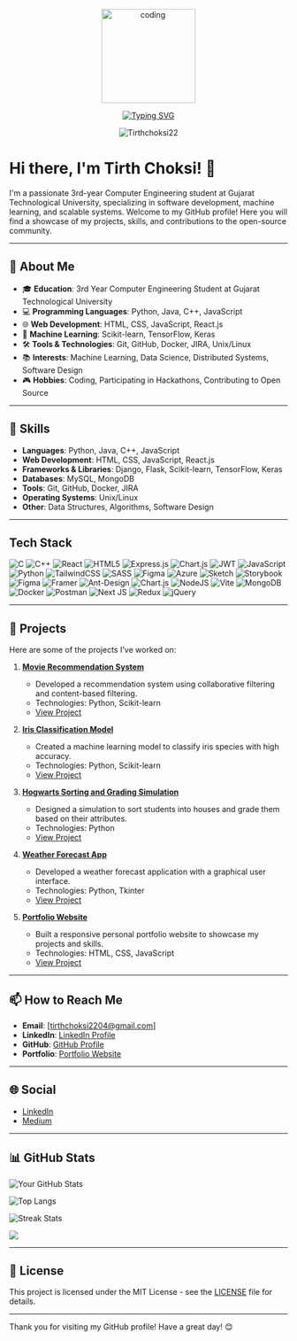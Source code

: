 <p align="center">
<img align="center" alt="coding" width="170" src="https://steamuserimages-a.akamaihd.net/ugc/1631947648964785474/81CBA15178466DD47195A239232202E78987B714/?imw=637&imh=358&ima=fit&impolicy=Letterbox&imcolor=%23000000&letterbox=true">
</p>

<div align="center"> 
  
[![Typing SVG](https://readme-typing-svg.demolab.com?font=Jetbrains+Mono&weight=700&duration=1500&pause=1000&center=true&vCenter=true&width=435&lines=Hi+%F0%9F%91%8B%2C+I'm+Tirth+Choksi;I'm+a+Web+Developer...;%F0%9F%8C%90+Backend+Developer;%F0%9F%8E%A8+Computer+Engineer+;%F0%9F%90%A7Ml+Enthusiast+;Nice+to+meet+you+%F0%9F%98%8A%F0%9F%91%8B)](https://git.io/typing-svg)

<img src="https://komarev.com/ghpvc/?username=Tirthchoksi22&label=Profile%20views&color=5689f5&style=for-the-badge" alt="Tirthchoksi22" /> 

</div>


# Hi there, I'm Tirth Choksi! 👋

I'm a passionate 3rd-year Computer Engineering student at Gujarat Technological University, specializing in software development, machine learning, and scalable systems. Welcome to my GitHub profile! Here you will find a showcase of my projects, skills, and contributions to the open-source community.

---

## 🚀 About Me

- 🎓 **Education**: 3rd Year Computer Engineering Student at Gujarat Technological University
- 💻 **Programming Languages**: Python, Java, C++, JavaScript
- 🌐 **Web Development**: HTML, CSS, JavaScript, React.js
- 🤖 **Machine Learning**: Scikit-learn, TensorFlow, Keras
- 🛠 **Tools & Technologies**: Git, GitHub, Docker, JIRA, Unix/Linux
- 📚 **Interests**: Machine Learning, Data Science, Distributed Systems, Software Design
- 🎮 **Hobbies**: Coding, Participating in Hackathons, Contributing to Open Source

---

## 🔧 Skills

- **Languages**: Python, Java, C++, JavaScript
- **Web Development**: HTML, CSS, JavaScript, React.js
- **Frameworks & Libraries**: Django, Flask, Scikit-learn, TensorFlow, Keras
- **Databases**: MySQL, MongoDB
- **Tools**: Git, GitHub, Docker, JIRA
- **Operating Systems**: Unix/Linux
- **Other**: Data Structures, Algorithms, Software Design

---
## Tech Stack
![C](https://img.shields.io/badge/c-%2300599C.svg?style=for-the-badge&logo=c&logoColor=white) ![C++](https://img.shields.io/badge/c++-%2300599C.svg?style=for-the-badge&logo=c%2B%2B&logoColor=white) ![React](https://img.shields.io/badge/react-%2320232a.svg?style=for-the-badge&logo=react&logoColor=%2361DAFB) ![HTML5](https://img.shields.io/badge/html5-%23E34F26.svg?style=for-the-badge&logo=html5&logoColor=white) ![Express.js](https://img.shields.io/badge/express.js-%23404d59.svg?style=for-the-badge&logo=express&logoColor=%2361DAFB) ![Chart.js](https://img.shields.io/badge/chart.js-F5788D.svg?style=for-the-badge&logo=chart.js&logoColor=white) ![JWT](https://img.shields.io/badge/JWT-black?style=for-the-badge&logo=JSON%20web%20tokens) ![JavaScript](https://img.shields.io/badge/javascript-%23323330.svg?style=for-the-badge&logo=javascript&logoColor=%23F7DF1E) ![Python](https://img.shields.io/badge/python-3670A0?style=for-the-badge&logo=python&logoColor=ffdd54) ![TailwindCSS](https://img.shields.io/badge/tailwindcss-%2338B2AC.svg?style=for-the-badge&logo=tailwind-css&logoColor=white) ![SASS](https://img.shields.io/badge/SASS-hotpink.svg?style=for-the-badge&logo=SASS&logoColor=white) ![Figma](https://img.shields.io/badge/figma-%23F24E1E.svg?style=for-the-badge&logo=figma&logoColor=white) ![Azure](https://img.shields.io/badge/azure-%230072C6.svg?style=for-the-badge&logo=microsoftazure&logoColor=white) ![Sketch](https://img.shields.io/badge/Sketch-FFB387?style=for-the-badge&logo=sketch&logoColor=black) ![Storybook](https://img.shields.io/badge/-Storybook-FF4785?style=for-the-badge&logo=storybook&logoColor=white) ![Figma](https://img.shields.io/badge/figma-%23F24E1E.svg?style=for-the-badge&logo=figma&logoColor=white) ![Framer](https://img.shields.io/badge/Framer-black?style=for-the-badge&logo=framer&logoColor=blue) ![Ant-Design](https://img.shields.io/badge/-AntDesign-%230170FE?style=for-the-badge&logo=ant-design&logoColor=white) ![Chart.js](https://img.shields.io/badge/chart.js-F5788D.svg?style=for-the-badge&logo=chart.js&logoColor=white) ![NodeJS](https://img.shields.io/badge/node.js-6DA55F?style=for-the-badge&logo=node.js&logoColor=white) ![Vite](https://img.shields.io/badge/vite-%23646CFF.svg?style=for-the-badge&logo=vite&logoColor=white) ![MongoDB](https://img.shields.io/badge/MongoDB-%234ea94b.svg?style=for-the-badge&logo=mongodb&logoColor=white) ![Docker](https://img.shields.io/badge/docker-%230db7ed.svg?style=for-the-badge&logo=docker&logoColor=white) ![Postman](https://img.shields.io/badge/Postman-FF6C37?style=for-the-badge&logo=postman&logoColor=white) ![Next JS](https://img.shields.io/badge/Next-black?style=for-the-badge&logo=next.js&logoColor=white) ![Redux](https://img.shields.io/badge/redux-%23593d88.svg?style=for-the-badge&logo=redux&logoColor=white) ![jQuery](https://img.shields.io/badge/jquery-%230769AD.svg?style=for-the-badge&logo=jquery&logoColor=white)

---

## 🌟 Projects

Here are some of the projects I've worked on:

1. **[Movie Recommendation System](https://github.com/Tirthchoksi22/Movie-Recommendation-System)**
   - Developed a recommendation system using collaborative filtering and content-based filtering.
   - Technologies: Python, Scikit-learn
   - [View Project](https://github.com/Tirthchoksi22/Movie-Recommendation-System)

2. **[Iris Classification Model](https://github.com/Tirthchoksi22/Iris-Classification-Model)**
   - Created a machine learning model to classify iris species with high accuracy.
   - Technologies: Python, Scikit-learn
   - [View Project](https://github.com/Tirthchoksi22/Iris-Classification-Model)

3. **[Hogwarts Sorting and Grading Simulation](https://github.com/YourUsername/Hogwarts-Sorting-Grading-Simulation)**
   - Designed a simulation to sort students into houses and grade them based on their attributes.
   - Technologies: Python
   - [View Project](https://github.com/YourUsername/Hogwarts-Sorting-Grading-Simulation)

4. **[Weather Forecast App](https://github.com/YourUsername/Weather-Forecast-App)**
   - Developed a weather forecast application with a graphical user interface.
   - Technologies: Python, Tkinter
   - [View Project](https://github.com/YourUsername/Weather-Forecast-App)

5. **[Portfolio Website](https://github.com/YourUsername/Portfolio-Website)**
   - Built a responsive personal portfolio website to showcase my projects and skills.
   - Technologies: HTML, CSS, JavaScript
   - [View Project](https://tirth-choksi.netlify.app/)

---

## 📫 How to Reach Me

- **Email**: [tirthchoksi2204@gmail.com]
- **LinkedIn**: [LinkedIn Profile](https://www.linkedin.com/in/tirth-choksi-44667b1b8)
- **GitHub**: [GitHub Profile](https://github.com/Tirthchoksi22)
- **Portfolio**: [Portfolio Website](https://tirth-choksi.netlify.app/)

---

## 🌐 Social

- [LinkedIn](https://www.linkedin.com/in/tirth-choksi-44667b1b8)
- [Medium](https://medium.com/@tirthchoksi2204)

---

## 📊 GitHub Stats

![Your GitHub Stats](https://github-readme-stats.vercel.app/api?username=Tirthchoksi22&show_icons=true&theme=radical)

![Top Langs](https://github-readme-stats.vercel.app/api/top-langs/?username=Tirthchoksi22&layout=compact&theme=radical)

![Streak Stats](https://github-readme-streak-stats.herokuapp.com/?user=Tirthchoksi22&theme=radical)

![](https://github-profile-trophy.vercel.app/?username=Tirthchoksi22&theme=onedark&no-frame=false&no-bg=false&margin-w=4)

---

## 📝 License

This project is licensed under the MIT License - see the [LICENSE](https://github.com/YourUsername/YourRepository/blob/main/LICENSE) file for details.

---

Thank you for visiting my GitHub profile! Have a great day! 😊
